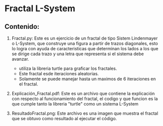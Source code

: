# Fractal L-System
## Contenido:
1. Fractal.py: Este es un ejercicio de un fractal de tipo Sistem Lindenmayer o L-System, que construye una figura a partir de trazos diagonales, esto lo logra con ayuda de caracteristicas que determinan los lados a los que se dirige cada trazo y una letra que representa si el sistema debe avanzar.

   - utiliza la libreria turtle para graficar los fractales.
   - Este fractal esde iteraciones aleatorias.
   - Solamente se puede manejar hasta un maximos de 6 iteraciones en el fractal.
  
2. Explicación_Fractal.pdf: Este es un archivo que contiene la explicación con respecto al funcionamiento del fractal, el codigo y que funcion es la que cumple tanto la libreria "turtle" como un sistema L-System

3. ResultadoFractal.png: Este archivo es una imagen que muestra el fractal que se obtuvo como resultado al ejecutar el código.
